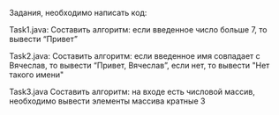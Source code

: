Задания, необходимо написать код:

Task1.java: Составить алгоритм: если введенное число больше 7, то вывести “Привет”

Task2.java: Составить алгоритм: если введенное имя совпадает с Вячеслав, то вывести “Привет, Вячеслав”, если нет, то вывести "Нет такого имени"

Task3.java Составить алгоритм: на входе есть числовой массив, необходимо вывести элементы массива кратные 3

